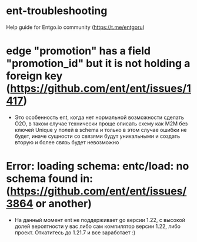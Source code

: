 # ent-troubleshooting
Help guide for Entgo.io community (https://t.me/entgoru)

# edge "promotion" has a field "promotion_id" but it is not holding a foreign key (https://github.com/ent/ent/issues/1417)
* Это особенность ent, когда нет нормальной возможности сделать O2O, в таком случае технически проще описать схему как M2M без ключей Unique у полей в schema и только в этом случае ошибки не будет, иначе сущности со связями будут уникальными и создать вторую и более связь будет невозможно
# Error: loading schema: entc/load: no schema found in: (https://github.com/ent/ent/issues/3864 or another)
* На данный момент ent не поддерживает go версии 1.22, с высокой долей вероятности у вас либо сам компилятор версии 1.22, либо проект. Откатитесь до 1.21.7 и все заработает :)
